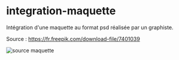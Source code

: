 # integration-maquette

Intégration d'une maquette au format psd réalisée par un graphiste.

Source : https://fr.freepik.com/download-file/7401039

![source maquette]( https://image.freepik.com/psd-gratuit/modeles-web-restaurant-petit-dejeuner_23-2148488085.jpg )
